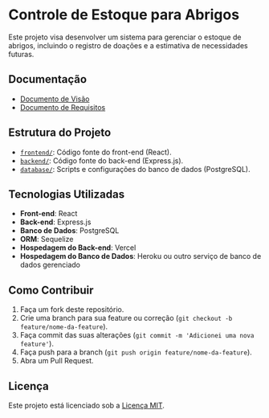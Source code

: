# Controle de Estoque para Abrigos

Este projeto visa desenvolver um sistema para gerenciar o estoque de abrigos, incluindo o registro de doações e a estimativa de necessidades futuras.

## Documentação

- [Documento de Visão](./docs/Visao.md)
- [Documento de Requisitos](./docs/Requisitos.md)

## Estrutura do Projeto

- [`frontend/`](frontend/): Código fonte do front-end (React).
- [`backend/`](backend/): Código fonte do back-end (Express.js).
- [`database/`](database/): Scripts e configurações do banco de dados (PostgreSQL).

## Tecnologias Utilizadas

- **Front-end**: React
- **Back-end**: Express.js
- **Banco de Dados**: PostgreSQL
- **ORM**: Sequelize
- **Hospedagem do Back-end**: Vercel
- **Hospedagem do Banco de Dados**: Heroku ou outro serviço de banco de dados gerenciado

## Como Contribuir

1. Faça um fork deste repositório.
2. Crie uma branch para sua feature ou correção (`git checkout -b feature/nome-da-feature`).
3. Faça commit das suas alterações (`git commit -m 'Adicionei uma nova feature'`).
4. Faça push para a branch (`git push origin feature/nome-da-feature`).
5. Abra um Pull Request.

## Licença

Este projeto está licenciado sob a [Licença MIT](LICENSE).
